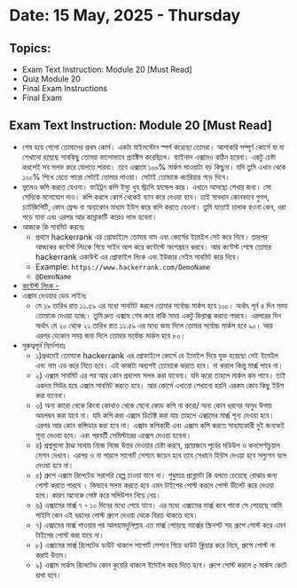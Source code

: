 # Date: 15 May, 2025 - Thursday

## Topics:
- Exam Text Instruction: Module 20 [Must Read]
- Quiz Module 20
- Final Exam Instructions
- Final Exam

## Exam Text Instruction: Module 20 [Must Read]
- শেষ হয়ে গেলো তোমাদের প্রথম কোর্স। একটা মাইলস্টোন স্পর্শ করেছো তোমরা। আশাকরি সম্পূর্ণ কোর্সে যা যা শেখানো হয়েছে সাবকিছু তোমরা ভালোভাবে প্র‍্যাক্টিস করেছিলে। ফাইনাল এক্সামও কঠিন হবেনা। একটু চেষ্টা করলেই সব সলভ করে ফেলতে পারবা। তবে এক্সামে ১০০% মার্কস পাওয়াটা বড় কিছুনা। যদি তুমি এখান থেকে ১০০% শিখে যেতে পারো সেটাই তোমার পাওয়া। সেটাই তোমাকে ক্যারিয়ার গড়ে দিবে।
- ভুলেও কপি করতে যেওনা। ফাইট্রন কপি ইস্যু খুব স্ট্রংলি হ্যান্ডেল করে। এখানে আসছো শেখার জন্য। সো সেদিকে মনোযোগ দাও। কপি করলে কোর্স থেকেই ব্যান করে দেওয়া হবে। তাই সাবধান কোনভাবে গুগল, চ্যাটজিপিটি, কোন ফ্রেন্ড বা অন্যকোন মাধ্যম ইউস করে কপি করতে যেওনা। তুমি যতোই চালাক হওনা কেন, ধরা পড়ে যাবা এবং এরপর আর কান্নাকাটি করেও লাভ হবেনা।
- আজকে কি সাবমিট করবেঃ
    - প্রথমে hackerrank এর প্রোফাইলে তোমার নাম এবং কোর্সের ইমেইল সেট করে নিবে। তারপর আজকের কন্টেস্ট লিংকে গিয়ে সাইন আপ করে কন্টেস্টে অংশগ্রহন করবে। আর কন্টেস্ট শেষে তোমার hackerrank একাউন্ট এর প্রোফাইল লিংক এবং ইউজার নেইম সাবমিট করে দিবে।
    - Example: `https://www.hackerrank.com/DemoName`
    - `@DemoName`
- [কন্টেস্ট লিংক -](https://www.hackerrank.com/contests/final-exam-a-introduction-to-c-programming-a-batch-07/challenge)
- এক্সাম দেওয়ার ডেড লাইনঃ
    - মে ১৯ তারিখ রাত ১১.৫৯ এর মধ্যে সাবমিট করলে তোমার সর্বোচ্চ মার্কস হবে ১০০। অর্থাৎ পূর্ন ৪ দিন সময় তোমাকে দেওয়া হচ্ছে। তুমি দ্রুত এক্সাম শেষ করে বাকি সময় একটু রিল্যাক্স করতে পারবে। এরপরের দিন অর্থাৎ মে ২০ থেকে ২১ তারিখ রাত ১১.৫৯ এর মধ্যে জমা দিলে তোমার সর্বোচ্চ মার্কস হবে ৯০। আর এরপর যেকোন সময় জমা দিলে তোমার সর্বোচ্চ মার্কস হবে ৮০।
- গুরুত্বপূর্ন নির্দেশনাঃ
    - ১)প্রথমেই তোমাকে hackerrank এর প্রোফাইলে কোর্সে যে ইমেইল দিয়ে যুক্ত হয়েছো সেই ইমেইল এবং নাম এড করে নিতে হবে। এই কাজটা অব্যশই তোমাকে করতে হবে। না করলে কিন্তু মার্ক্স পাবে না।
    - ২) এক্সাম সাবমিট এর পর আর কোন প্রবলেম সলভ করা যাবেনা। যদি করো তাহলে মার্কস কম পাবে। তাই একদম সিউর হয়ে এক্সাম সাবমিট করতে হবে। আর কোর্সে এখানো শেখানো হয়নি এরকম কোন কিছু ইউস করা যাবেনা।
    - ৩) অন্য কারো থেকে কিংবা কোথাও থেকে যেনো কোড কপি না করো/ অন্য কোন ধরনের অসুধ উপায় অবলম্বন করা যাবে না। যদি কপি করা এক্সাম ডিটেক্ট করা যায় তাহলে এক্সামের মার্ক্স শূন্য দেওয়া হবে। এরপর আর কোন কন্সিডার করা হবে না। এক্সাম কপিকারী এবং এক্সাম কপি করতে সাহায্যকারী দুই জনকেই শূন্য দেওয়া হবে। এবং পরবর্তী সেমিস্টারের এক্সেস দেওয়া হবেনা।
    - ৪) প্রশ্নগুলো ঠাণ্ডা মাথায় নিজে নিজে উত্তর দেওয়ার চেষ্টা করবে, প্রয়োজনে পূর্বের মডিউল ও কনসেপ্টচুয়াল সেশন দেখবে। এরপর ও না পারলে সাপোর্ট সেশনে জয়েন হবে তবে সেখানে হিন্টস দেওয়া হবে সল্যুশন বলে দেওয়া হবে না।
    - ৫) গ্রুপে এক্সাম রিলেটেড সরাসরি হেল্প চাওয়া যাবে না। শুধুমাত্র প্রব্লেমটা কি বলতে চেয়েছে বোঝার জন্য পোস্ট করতে পারবে । কিভাবে সলভ করতে হবে এমন টাইপের পোস্ট করলে পোস্ট ডীলেট করে দেওয়া হবে। কারণ অনেকে পোষ্ট করে সলিউশন নিয়ে নেয়।
    - ৬) এক্সামের মার্ক্স ৭ - ১০ দিনের মধ্যে পেয়ে যাবে। এর মধ্যে এক্সামের মার্ক্স কবে পাবো সে পেয়েছে আমি পাইনি কেন এই ধরনের পোস্ট গ্রুপে দেওয়া থেকে বিরত থাকতে হবে।
    - ৭) এক্সামের মার্ক্স পাওয়ার পর আলহামদুলিল্লাহ এত মার্ক্স পেয়েছে মার্ক্সের স্ক্রিনশট সহ গ্রুপে পোস্ট করে এমন টাইপের পোস্ট করা যাবে না।
    - ৮) এক্সামের মার্ক্স রিলেটেড ডাউট থাকলে সাপোর্ট সেশনে গিয়ে ডাউট ক্লিয়ার করে নিবে, গ্রুপে পোস্ট না করাই উত্তম।
    - ৯) এক্সাম মার্কস রিলেটেড কোন কুয়েরি থাকলে ইমেইল করে দিতে হবে। গ্রুপে পোস্ট করলে ৫ মার্কস কেটে রাখা হবে।